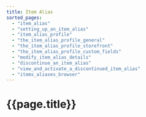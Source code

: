 ```yaml
---
title: Item Alias
sorted_pages:
  - "item_alias"
  - "setting_up_an_item_alias"
  - "item_alias_profile"
  - "the_item_alias_profile_general"
  - "the_item_alias_profile_storefront"
  - "the_item_alias_profile_custom_fields"
  - "modify_item_alias_details"
  - "discontinue_an_item_alias"
  - "view_and_activate_a_discontinued_item_alias"
  - "items_aliases_browser"
---
```

# {{page.title}}
